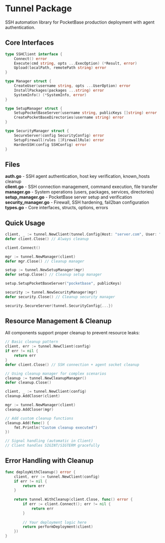 # Tunnel Package

SSH automation library for PocketBase production deployment with agent authentication.

## Core Interfaces

```go
type SSHClient interface {
    Connect() error
    Execute(cmd string, opts ...ExecOption) (*Result, error)
    Upload(localPath, remotePath string) error
}

type Manager struct {
    CreateUser(username string, opts ...UserOption) error
    InstallPackages(packages ...string) error
    SystemInfo() (*SystemInfo, error)
}

type SetupManager struct {
    SetupPocketBaseServer(username string, publicKeys []string) error
    CreatePocketBaseDirectories(username string) error
}

type SecurityManager struct {
    SecureServer(config SecurityConfig) error
    SetupFirewall(rules []FirewallRule) error
    HardenSSH(config SSHConfig) error
}
```

## Files

**auth.go** - SSH agent authentication, host key verification, known_hosts cleanup  
**client.go** - SSH connection management, command execution, file transfer  
**manager.go** - System operations (users, packages, services, directories)  
**setup_manager.go** - PocketBase server setup and verification  
**security_manager.go** - Firewall, SSH hardening, fail2ban configuration  
**types.go** - Core interfaces, structs, options, errors

## Quick Usage

```go
client, _ := tunnel.NewClient(tunnel.Config{Host: "server.com", User: "root"})
defer client.Close() // Always cleanup

client.Connect()

mgr := tunnel.NewManager(client)
defer mgr.Close() // Cleanup manager

setup := tunnel.NewSetupManager(mgr)
defer setup.Close() // Cleanup setup manager

setup.SetupPocketBaseServer("pocketbase", publicKeys)

security := tunnel.NewSecurityManager(mgr)
defer security.Close() // Cleanup security manager

security.SecureServer(tunnel.SecurityConfig{...})
```

## Resource Management & Cleanup

All components support proper cleanup to prevent resource leaks:

```go
// Basic cleanup pattern
client, err := tunnel.NewClient(config)
if err != nil {
    return err
}
defer client.Close() // SSH connection + agent socket cleanup

// Using cleanup manager for complex scenarios
cleanup := tunnel.NewCleanupManager()
defer cleanup.Close()

client, _ := tunnel.NewClient(config)
cleanup.AddCloser(client)

mgr := tunnel.NewManager(client)
cleanup.AddCloser(mgr)

// Add custom cleanup functions
cleanup.Add(func() {
    fmt.Println("Custom cleanup executed")
})

// Signal handling (automatic in Client)
// Client handles SIGINT/SIGTERM gracefully
```

## Error Handling with Cleanup

```go
func deployWithCleanup() error {
    client, err := tunnel.NewClient(config)
    if err != nil {
        return err
    }
    
    return tunnel.WithCleanup(client.Close, func() error {
        if err := client.Connect(); err != nil {
            return err
        }
        
        // Your deployment logic here
        return performDeployment(client)
    })
}
```
